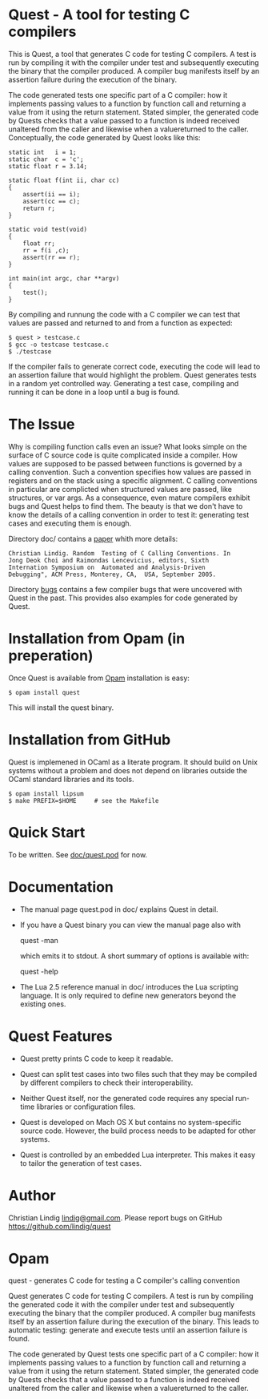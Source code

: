 
# Quest - A tool for testing C compilers

This is Quest, a tool that generates C code for testing C compilers. A test
is run by compiling it with the compiler under test and subsequently
executing the binary that the compiler produced. A compiler bug manifests
itself by an assertion failure during the execution of the binary.

The code generated tests one specific part of a C compiler: how it
implements passing values to a function by function call and returning a
value from it using the return statement. Stated simpler, the generated
code by Quests checks that a value passed to a function is indeed received
unaltered from the caller and likewise when a valuereturned to the caller.
Conceptually, the code generated by Quest looks like this:

    static int   i = 1;
    static char  c = 'c'; 
    static float r = 3.14; 

    static float f(int ii, char cc)
    {
        assert(ii == i);
        assert(cc == c);
        return r;
    }

    static void test(void)
    {
        float rr;
        rr = f(i ,c);
        assert(rr == r); 
    }

    int main(int argc, char **argv)
    {
        test();
    }

By compiling and runnung the code with a C compiler we can test that values
are passed and returned to and from a function as expected:

    $ quest > testcase.c
    $ gcc -o testcase testcase.c
    $ ./testcase

If the compiler fails to generate correct code, executing the code will
lead to an assertion failure that would highlight the problem. Quest
generates tests in a random yet controlled way. Generating a test case,
compiling and running it can be done in a loop until a bug is found.

# The Issue

Why is compiling function calls even an issue? What looks simple on the
surface of C source code is quite complicated inside a compiler. How
values are supposed to be passed between functions is governed by a calling
convention. Such a convention specifies how values are passed in registers
and on the stack using a specific alignment. C calling conventions in
particular are complicted when structured values are passed, like
structures, or var args.  As a consequence, even mature compilers exhibit
bugs and Quest helps to find them. The beauty is that we don't have to know
the details of a calling convention in order to test it: generating test
cases and executing them is enough. 

Directory doc/ contains a [paper](doc/lindig-aadebug-2005.pdf) whith more
details:

    Christian Lindig. Random  Testing of C Calling Conventions. In
    Jong Deok Choi and Raimondas Lencevicius, editors, Sixth
    Internation Symposium on  Automated and Analysis-Driven
    Debugging", ACM Press, Monterey, CA,  USA, September 2005. 

Directory [bugs](bugs) contains a few compiler bugs that were uncovered
with Quest in the past. This provides also examples for code generated
by Quest.

# Installation from Opam (in preperation)

Once Quest is available from [Opam](http://opam.ocaml.org) installation
is easy:

    $ opam install quest

This will install the quest binary. 

# Installation from GitHub

Quest is implemened in OCaml as a literate program. It should build on Unix
systems without a problem and does not depend on libraries outside the
OCaml standard libraries and its tools.

    $ opam install lipsum
    $ make PREFIX=$HOME     # see the Makefile

# Quick Start

To be written. See [doc/quest.pod](doc/quest.pod) for now.

# Documentation

* The manual page quest.pod in doc/ explains Quest in detail. 

* If you have a Quest binary you can view the manual page also with
    
    quest -man

  which emits it to stdout. A short summary of options is available
  with:
   
    quest -help

* The Lua 2.5 reference manual in doc/ introduces the Lua scripting
  language. It is only required to define new generators beyond the
  existing ones.

# Quest Features

* Quest pretty prints C code to keep it readable.

* Quest can split test cases into two files such that they may be
  compiled by different compilers to check their interoperability.

* Neither Quest itself, nor the generated code requires any special
  run-time libraries or configuration files. 

* Quest is developed on Mach OS X but contains no
  system-specific source code. However, the build process needs to be
  adapted for other systems.

* Quest is controlled by an embedded Lua interpreter. This makes it easy to
  tailor the generation of test cases.

# Author

Christian Lindig <lindig@gmail.com>. 
Please report bugs on GitHub https://github.com/lindig/quest

# Opam
quest - generates C code for testing a C compiler's calling convention

Quest generates C code for testing C compilers. A test is run by compiling
the generated code it with the compiler under test and subsequently
executing the binary that the compiler produced. A compiler bug manifests
itself by an assertion failure during the execution of the binary. This
leads to automatic testing: generate and execute tests until an assertion
failure is found.

The code generated by Quest tests one specific part of a C compiler: how it
implements passing values to a function by function call and returning a
value from it using the return statement. Stated simpler, the generated
code by Quests checks that a value passed to a function is indeed received
unaltered from the caller and likewise when a valuereturned to the caller.




